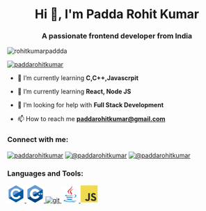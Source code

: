 <h1 align="center">Hi 👋, I'm Padda Rohit Kumar</h1>
<h3 align="center">A passionate frontend developer from India</h3>

<p align="left"> <img src="https://komarev.com/ghpvc/?username=rohitkumarpaddda&label=Profile%20views&color=0e75b6&style=flat" alt="rohitkumarpaddda" /> </p>

<p align="left"> <a href="https://twitter.com/paddarohitkumar" target="blank"><img src="https://img.shields.io/twitter/follow/paddarohitkumar?logo=twitter&style=for-the-badge" alt="paddarohitkumar" /></a> </p>

- 🔭 I’m currently learning **C,C++,Javascrpit**

- 🌱 I’m currently learning **React, Node JS**

- 🤝 I’m looking for help with **Full Stack Development**

- 📫 How to reach me **paddarohitkumar@gmail.com**

<h3 align="left">Connect with me:</h3>
<p align="left">
<a href="https://twitter.com/paddarohitkumar" target="blank"><img align="center" src="https://raw.githubusercontent.com/rahuldkjain/github-profile-readme-generator/master/src/images/icons/Social/twitter.svg" alt="paddarohitkumar" height="30" width="40" /></a>
<a href="https://fb.com/@paddarohitkumar" target="blank"><img align="center" src="https://raw.githubusercontent.com/rahuldkjain/github-profile-readme-generator/master/src/images/icons/Social/facebook.svg" alt="@paddarohitkumar" height="30" width="40" /></a>
<a href="https://instagram.com/@paddarohitkumar" target="blank"><img align="center" src="https://raw.githubusercontent.com/rahuldkjain/github-profile-readme-generator/master/src/images/icons/Social/instagram.svg" alt="@paddarohitkumar" height="30" width="40" /></a>
</p>

<h3 align="left">Languages and Tools:</h3>
<p align="left"> <a href="https://www.cprogramming.com/" target="_blank" rel="noreferrer"> <img src="https://raw.githubusercontent.com/devicons/devicon/master/icons/c/c-original.svg" alt="c" width="40" height="40"/> </a> <a href="https://www.w3schools.com/cpp/" target="_blank" rel="noreferrer"> <img src="https://raw.githubusercontent.com/devicons/devicon/master/icons/cplusplus/cplusplus-original.svg" alt="cplusplus" width="40" height="40"/> </a> <a href="https://git-scm.com/" target="_blank" rel="noreferrer"> <img src="https://www.vectorlogo.zone/logos/git-scm/git-scm-icon.svg" alt="git" width="40" height="40"/> </a> <a href="https://www.java.com" target="_blank" rel="noreferrer"> <img src="https://raw.githubusercontent.com/devicons/devicon/master/icons/java/java-original.svg" alt="java" width="40" height="40"/> </a> <a href="https://developer.mozilla.org/en-US/docs/Web/JavaScript" target="_blank" rel="noreferrer"> <img src="https://raw.githubusercontent.com/devicons/devicon/master/icons/javascript/javascript-original.svg" alt="javascript" width="40" height="40"/> </a> </p>
